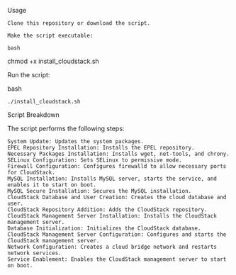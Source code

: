 Usage

    Clone this repository or download the script.

    Make the script executable:

    bash

chmod +x install_cloudstack.sh

Run the script:

bash

    ./install_cloudstack.sh

Script Breakdown

The script performs the following steps:

    System Update: Updates the system packages.
    EPEL Repository Installation: Installs the EPEL repository.
    Necessary Packages Installation: Installs wget, net-tools, and chrony.
    SELinux Configuration: Sets SELinux to permissive mode.
    Firewall Configuration: Configures firewalld to allow necessary ports for CloudStack.
    MySQL Installation: Installs MySQL server, starts the service, and enables it to start on boot.
    MySQL Secure Installation: Secures the MySQL installation.
    CloudStack Database and User Creation: Creates the cloud database and user.
    CloudStack Repository Addition: Adds the CloudStack repository.
    CloudStack Management Server Installation: Installs the CloudStack management server.
    Database Initialization: Initializes the CloudStack database.
    CloudStack Management Server Configuration: Configures and starts the CloudStack management server.
    Network Configuration: Creates a cloud bridge network and restarts network services.
    Service Enablement: Enables the CloudStack management server to start on boot.
